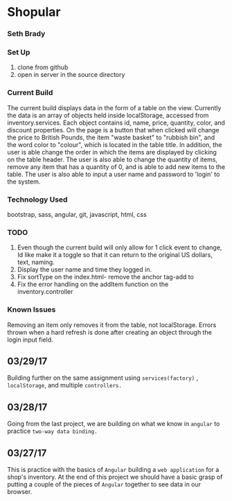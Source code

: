 # Shopular
### Seth Brady

### Set Up
1. clone from github
2. open in server in the source directory


### Current Build
The current build displays data in the form of a table on the view. Currently the data
is an array of objects held inside localStorage, accessed from inventory.services.
Each object contains id, name, price, quantity, color, and discount properties. On the page is a button
that when clicked will change the price to British Pounds, the item "waste basket"
to "rubbish bin", and the word color to "colour", which is located in the
table title. In addition, the user is able change the order in which the items are
displayed by clicking on the table header. The user is also able to change the quantity of items, remove any item that has a quantity of 0, and is able to add new items to the table. The user is also able to input
a user name and password to 'login' to the system.

### Technology Used
bootstrap, sass, angular, git, javascript, html, css

### TODO
1. Even though the current build will only allow for 1 click event to change, Id like
make it a toggle so that it can return to the original US dollars, text, naming.
2. Display the user name and time they logged in.
3. Fix sortType on the index.html- remove the anchor tag-add to <th>
4. Fix the error handling on the addItem function on the inventory.controller
### Known Issues
Removing an item only removes it from the table, not localStorage.
Errors thrown when a hard refresh is done after creating an object through the
login input field.

## 03/29/17
Building further on the same assignment using ``services(factory)`` , ``localStorage``,
and multiple ``controllers.``

## 03/28/17
Going from the last project, we are building on what we know in ``angular`` to practice ``two-way
data binding.``

## 03/27/17
This is practice with the basics of ``Angular`` building a ``web application``
for a shop's inventory. At the end of this project we should have a basic
grasp of putting a couple of the pieces of ``Angular`` together to see data in
our browser.
